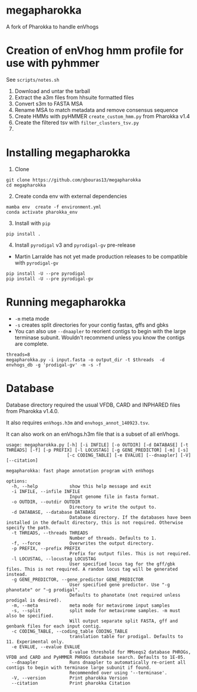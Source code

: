 # megapharokka
A fork of Pharokka to handle enVhogs

# Creation of enVhog hmm profile for use with pyhmmer

See `scripts/notes.sh`

1. Download and untar the tarball
2. Extract the a3m files from hhsuite formatted files
3. Convert s3m to FASTA MSA
4. Rename MSA to match metadata and remove consensus sequence
5. Create HMMs with pyHMMER `create_custom_hmm.py` from Pharokka v1.4
6. Create the filtered tsv with `filter_clusters_tsv.py`
7. 

# Installing megapharokka

1. Clone 

```
git clone https://github.com/gbouras13/megapharokka
cd megapharokka
```

2. Create conda env with external dependencies

```
mamba env  create -f environment.yml 
conda activate pharokka_env
```

3. Install with `pip`

```
pip install .
```

4. Install `pyrodigal` v3 and `pyrodigal-gv` pre-release

* Martin Larralde has not yet made production releases to be compatible with `pyrodigal-gv`

```
pip install -U --pre pyrodigal
pip install -U --pre pyrodigal-gv
```

# Running megapharokka

* `-m` meta mode
* `-s` creates split directories for your contig fastas, gffs and gbks
* You can also use `--dnaapler` to reorient contigs to begin with the large terminase subunit. Wouldn't recommend unless you know the contigs are complete.

```
threads=8
megapharokka.py -i input.fasta -o output_dir -t $threads  -d envhogs_db -g 'prodigal-gv' -m -s -f 
```

# Database

Database directory required the usual VFDB, CARD and INPHARED files from Pharokka v1.4.0.

It also requires `enVhogs.h3m` and `envhogs_annot_140923.tsv`.

It can also work on an enVhogs.h3m file that is a subset of all enVhogs.



```
usage: megapharokka.py [-h] [-i INFILE] [-o OUTDIR] [-d DATABASE] [-t THREADS] [-f] [-p PREFIX] [-l LOCUSTAG] [-g GENE_PREDICTOR] [-m] [-s]
                       [-c CODING_TABLE] [-e EVALUE] [--dnaapler] [-V] [--citation]

megapharokka: fast phage annotation program with enVhogs

options:
  -h, --help            show this help message and exit
  -i INFILE, --infile INFILE
                        Input genome file in fasta format.
  -o OUTDIR, --outdir OUTDIR
                        Directory to write the output to.
  -d DATABASE, --database DATABASE
                        Database directory. If the databases have been installed in the default directory, this is not required. Otherwise specify the path.
  -t THREADS, --threads THREADS
                        Number of threads. Defaults to 1.
  -f, --force           Overwrites the output directory.
  -p PREFIX, --prefix PREFIX
                        Prefix for output files. This is not required.
  -l LOCUSTAG, --locustag LOCUSTAG
                        User specified locus tag for the gff/gbk files. This is not required. A random locus tag will be generated instead.
  -g GENE_PREDICTOR, --gene_predictor GENE_PREDICTOR
                        User specified gene predictor. Use "-g phanotate" or "-g prodigal". 
                        Defaults to phanotate (not required unless prodigal is desired).
  -m, --meta            meta mode for metavirome input samples
  -s, --split           split mode for metavirome samples. -m must also be specified. 
                        Will output separate split FASTA, gff and genbank files for each input contig.
  -c CODING_TABLE, --coding_table CODING_TABLE
                        translation table for prodigal. Defaults to 11. Experimental only.
  -e EVALUE, --evalue EVALUE
                        E-value threshold for MMseqs2 database PHROGs, VFDB and CARD and PyHMMER PHROGs database search. Defaults to 1E-05.
  --dnaapler            Runs dnaapler to automatically re-orient all contigs to begin with terminase large subunit if found. 
                        Recommended over using '--terminase'.
  -V, --version         Print pharokka Version
  --citation            Print pharokka Citation
```